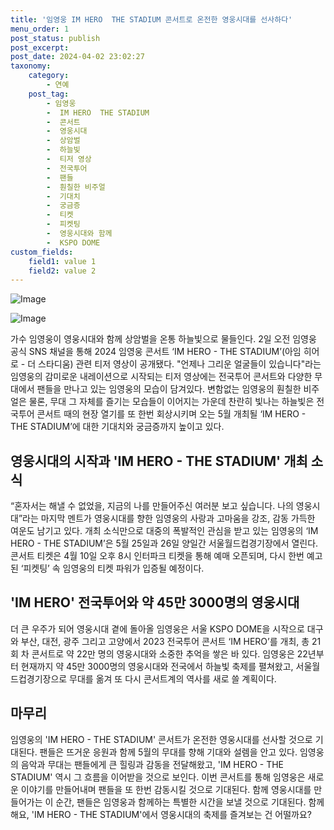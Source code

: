 ```yaml
---
title: '임영웅 IM HERO  THE STADIUM 콘서트로 온전한 영웅시대를 선사하다'
menu_order: 1
post_status: publish
post_excerpt: 
post_date: 2024-04-02 23:02:27
taxonomy:
    category:
        - 연예
    post_tag:
        - 임영웅
        -  IM HERO  THE STADIUM
        -  콘서트
        -  영웅시대
        -  상암벌
        -  하늘빛
        -  티저 영상
        -  전국투어
        -  팬들
        -  훤칠한 비주얼
        -  기대치
        -  궁금증
        -  티켓
        -  피켓팅
        -  영웅시대와 함께
        -  KSPO DOME
custom_fields:
    field1: value 1
    field2: value 2
---
```


![Image](https://mimgnews.pstatic.net/image/408/2024/04/02/0000219323_001_20240402081301369.jpg?type=w540)

![Image](https://ssl.pstatic.net/mimgnews/image/408/2024/04/02/0000219323_002_20240402081301415.jpg?type=w540)

가수 임영웅이 영웅시대와 함께 상암벌을 온통 하늘빛으로 물들인다. 2일 오전 임영웅 공식 SNS 채널을 통해 2024 임영웅 콘서트 ‘IM HERO - THE STADIUM’(아임 히어로 - 더 스타디움) 관련 티저 영상이 공개됐다. "언제나 그리운 얼굴들이 있습니다"라는 임영웅의 감미로운 내레이션으로 시작되는 티저 영상에는 전국투어 콘서트와 다양한 무대에서 팬들을 만나고 있는 임영웅의 모습이 담겨있다. 변함없는 임영웅의 훤칠한 비주얼은 물론, 무대 그 자체를 즐기는 모습들이 이어지는 가운데 찬란히 빛나는 하늘빛은 전국투어 콘서트 때의 현장 열기를 또 한번 회상시키며 오는 5월 개최될 ‘IM HERO - THE STADIUM’에 대한 기대치와 궁금증까지 높이고 있다.
## 영웅시대의 시작과 'IM HERO - THE STADIUM' 개최 소식
“혼자서는 해낼 수 없었을, 지금의 나를 만들어주신 여러분 보고 싶습니다. 나의 영웅시대”라는 마지막 멘트가 영웅시대를 향한 임영웅의 사랑과 고마움을 강조, 감동 가득한 여운도 남기고 있다. 개최 소식만으로 대중의 폭발적인 관심을 받고 있는 임영웅의 ‘IM HERO - THE STADIUM’은 5월 25일과 26일 양일간 서울월드컵경기장에서 열린다. 콘서트 티켓은 4월 10일 오후 8시 인터파크 티켓을 통해 예매 오픈되며, 다시 한번 예고된 ‘피켓팅’ 속 임영웅의 티켓 파워가 입증될 예정이다.
## 'IM HERO' 전국투어와 약 45만 3000명의 영웅시대
더 큰 우주가 되어 영웅시대 곁에 돌아올 임영웅은 서울 KSPO DOME을 시작으로 대구와 부산, 대전, 광주 그리고 고양에서 2023 전국투어 콘서트 ‘IM HERO’를 개최, 총 21회 차 콘서트로 약 22만 명의 영웅시대와 소중한 추억을 쌓은 바 있다. 임영웅은 22년부터 현재까지 약 45만 3000명의 영웅시대와 전국에서 하늘빛 축제를 펼쳐왔고, 서울월드컵경기장으로 무대를 옮겨 또 다시 콘서트계의 역사를 새로 쓸 계획이다.
## 마무리
임영웅의 'IM HERO - THE STADIUM' 콘서트가 온전한 영웅시대를 선사할 것으로 기대된다. 팬들은 뜨거운 응원과 함께 5월의 무대를 향해 기대와 설렘을 안고 있다. 임영웅의 음악과 무대는 팬들에게 큰 힐링과 감동을 전달해왔고, 'IM HERO - THE STADIUM' 역시 그 흐름을 이어받을 것으로 보인다. 이번 콘서트를 통해 임영웅은 새로운 이야기를 만들어내며 팬들을 또 한번 감동시킬 것으로 기대된다. 함께 영웅시대를 만들어가는 이 순간, 팬들은 임영웅과 함께하는 특별한 시간을 보낼 것으로 기대된다. 함께해요, 'IM HERO - THE STADIUM'에서 영웅시대의 축제를 즐겨보는 건 어떨까요?

